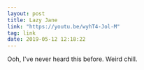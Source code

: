 ```yaml
---
layout: post
title: Lazy Jane
link: "https://youtu.be/wyhT4-Jol-M"
tag: link
date: 2019-05-12 12:18:22
---
```

Ooh, I've never heard this before. Weird chill. 